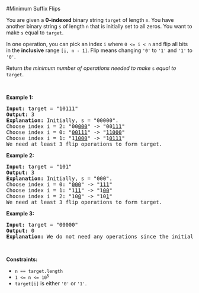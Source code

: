 #Minimum Suffix Flips
<p>You are given a <strong>0-indexed</strong> binary string <code>target</code> of length <code>n</code>. You have another binary string <code>s</code> of length <code>n</code> that is initially set to all zeros. You want to make <code>s</code> equal to <code>target</code>.</p>
<p>In one operation, you can pick an index <code>i</code> where <code>0 &lt;= i &lt; n</code> and flip all bits in the <strong>inclusive</strong> range <code>[i, n - 1]</code>. Flip means changing <code>'0'</code> to <code>'1'</code> and <code>'1'</code> to <code>'0'</code>.</p>
<p>Return <em>the minimum number of operations needed to make </em><code>s</code><em> equal to </em><code>target</code>.</p>
<p> </p>
<p><strong class="example">Example 1:</strong></p>
<pre><strong>Input:</strong> target = "10111"
<strong>Output:</strong> 3
<strong>Explanation:</strong> Initially, s = "00000".
Choose index i = 2: "00<u>000</u>" -&gt; "00<u>111</u>"
Choose index i = 0: "<u>00111</u>" -&gt; "<u>11000</u>"
Choose index i = 1: "1<u>1000</u>" -&gt; "1<u>0111</u>"
We need at least 3 flip operations to form target.
</pre>
<p><strong class="example">Example 2:</strong></p>
<pre><strong>Input:</strong> target = "101"
<strong>Output:</strong> 3
<strong>Explanation:</strong> Initially, s = "000".
Choose index i = 0: "<u>000</u>" -&gt; "<u>111</u>"
Choose index i = 1: "1<u>11</u>" -&gt; "1<u>00</u>"
Choose index i = 2: "10<u>0</u>" -&gt; "10<u>1</u>"
We need at least 3 flip operations to form target.
</pre>
<p><strong class="example">Example 3:</strong></p>
<pre><strong>Input:</strong> target = "00000"
<strong>Output:</strong> 0
<strong>Explanation:</strong> We do not need any operations since the initial s already equals target.
</pre>
<p> </p>
<p><strong>Constraints:</strong></p>
<ul>
<li><code>n == target.length</code></li>
<li><code>1 &lt;= n &lt;= 10<sup>5</sup></code></li>
<li><code>target[i]</code> is either <code>'0'</code> or <code>'1'</code>.</li>
</ul>
